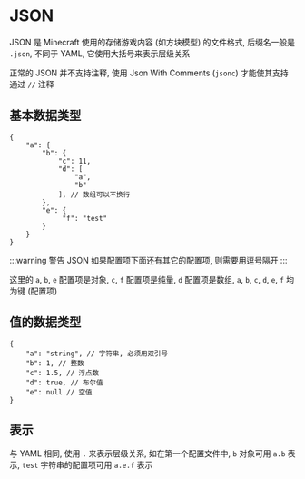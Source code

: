 # JSON

JSON 是 Minecraft 使用的存储游戏内容 (如方块模型) 的文件格式, 后缀名一般是 `.json`, 不同于 YAML, 它使用大括号来表示层级关系

正常的 JSON 并不支持注释, 使用 Json With Comments (`jsonc`) 才能使其支持通过 `//` 注释

## 基本数据类型

```jsonc
{
    "a": {
        "b": {
            "c": 11,
            "d": [
                "a",
                "b"
            ], // 数组可以不换行
        },
        "e": {
             "f": "test"
        }
    }
}
```

:::warning 警告
JSON 如果配置项下面还有其它的配置项, 则需要用逗号隔开
:::

这里的 `a`, `b`, `e` 配置项是对象, `c`, `f` 配置项是纯量, `d` 配置项是数组, `a`, `b`, `c`, `d`, `e`, `f` 均为键 (配置项)


## 值的数据类型

```jsonc
{
    "a": "string", // 字符串, 必须用双引号
    "b": 1, // 整数
    "c": 1.5, // 浮点数
    "d": true, // 布尔值
    "e": null // 空值
}
```

## 表示

与 YAML 相同, 使用 `.` 来表示层级关系, 如在第一个配置文件中, `b` 对象可用 `a.b` 表示, `test` 字符串的配置项可用 `a.e.f` 表示
